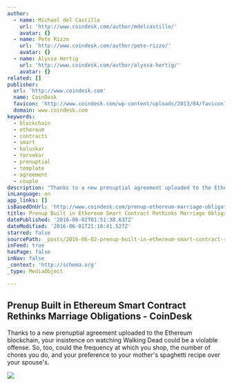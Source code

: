 ```yaml
---
author:
  - name: Michael del Castillo
    url: 'http://www.coindesk.com/author/mdelcastillo/'
    avatar: {}
  - name: Pete Rizzo
    url: 'http://www.coindesk.com/author/pete-rizzo/'
    avatar: {}
  - name: Alyssa Hertig
    url: 'http://www.coindesk.com/author/alyssa-hertig/'
    avatar: {}
related: []
publisher:
  url: 'http://www.coindesk.com'
  name: CoinDesk
  favicon: 'http://www.coindesk.com/wp-content/uploads/2013/04/favicon1.ico?7fca2f'
  domain: www.coindesk.com
keywords:
  - blockchain
  - ethereum
  - contracts
  - smart
  - kaluskar
  - torvekar
  - prenuptial
  - template
  - agreement
  - couple
description: "Thanks to a new prenuptial agreement uploaded to the Ethereum blockchain, your insistence on watching Walking Dead could be a violable offense. So, too, could the frequency at which you shop, the number of chores you do, and your preference to your mother's spaghetti recipe over your spouse's."
inLanguage: en
app_links: []
isBasedOnUrl: 'http://www.coindesk.com/prenup-ethereum-marriage-obligations/'
title: Prenup Built in Ethereum Smart Contract Rethinks Marriage Obligations - CoinDesk
datePublished: '2016-06-02T01:51:38.637Z'
dateModified: '2016-06-01T21:10:41.527Z'
starred: false
sourcePath: _posts/2016-06-02-prenup-built-in-ethereum-smart-contract-rethinks-marriage-ob.md
inFeed: true
hasPage: false
inNav: false
_context: 'http://schema.org'
_type: MediaObject

---
```

<article style=""><h1>Prenup Built in Ethereum Smart Contract Rethinks Marriage Obligations - CoinDesk</h1><p>Thanks to a new prenuptial agreement uploaded to the Ethereum blockchain, your insistence on watching Walking Dead could be a violable offense. So, too, could the frequency at which you shop, the number of chores you do, and your preference to your mother's spaghetti recipe over your spouse's.</p><img src="http://media.coindesk.com/2016/06/Wedding-300x185.jpg" /></article>